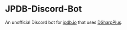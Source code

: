 # JPDB-Discord-Bot
An unofficial Discord bot for [jpdb.io](https://jpdb.io/) that uses [DSharpPlus](https://github.com/DSharpPlus/DSharpPlus).
